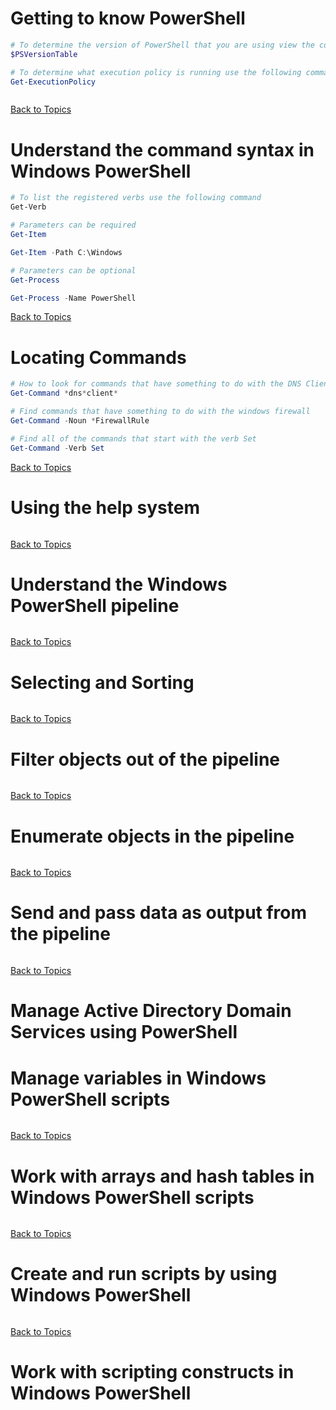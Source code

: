 # Getting to know PowerShell

```PowerShell
# To determine the version of PowerShell that you are using view the contents of this system variable
$PSVersionTable

# To determine what execution policy is running use the following command
Get-ExecutionPolicy



```

[Back to Topics](LearningPath.md)

# Understand the command syntax in Windows PowerShell

```PowerShell
# To list the registered verbs use the following command
Get-Verb

# Parameters can be required
Get-Item

Get-Item -Path C:\Windows 

# Parameters can be optional
Get-Process

Get-Process -Name PowerShell

```

[Back to Topics](LearningPath.md)

# Locating Commands

```PowerShell
# How to look for commands that have something to do with the DNS Client
Get-Command *dns*client*

# Find commands that have something to do with the windows firewall
Get-Command -Noun *FirewallRule

# Find all of the commands that start with the verb Set
Get-Command -Verb Set
```

[Back to Topics](LearningPath.md)

# Using the help system

```PowerShell

```

[Back to Topics](LearningPath.md)

# Understand the Windows PowerShell pipeline

```PowerShell

```

[Back to Topics](LearningPath.md)

# Selecting and Sorting

```PowerShell

```

[Back to Topics](LearningPath.md)

# Filter objects out of the pipeline

```PowerShell

```

[Back to Topics](LearningPath.md)

# Enumerate objects in the pipeline

```PowerShell

```

[Back to Topics](LearningPath.md)

# Send and pass data as output from the pipeline

```PowerShell

```

[Back to Topics](LearningPath.md)

# Manage Active Directory Domain Services using PowerShell

# Manage variables in Windows PowerShell scripts

```PowerShell

```

[Back to Topics](LearningPath.md)

# Work with arrays and hash tables in Windows PowerShell scripts

```PowerShell

```

[Back to Topics](LearningPath.md)

# Create and run scripts by using Windows PowerShell

```PowerShell

```

[Back to Topics](LearningPath.md)

# Work with scripting constructs in Windows PowerShell

```PowerShell

```

